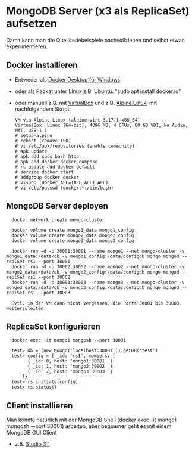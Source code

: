 # MongoDB Server (x3 als ReplicaSet) aufsetzen

Damit kann man die Quellcodebeispiele nachvollziehen und selbst etwas experimentieren.

## Docker installieren
- Entweder als [Docker Desktop für Windows](https://www.docker.com/products/docker-desktop/)
- oder als Packat unter Linux z.B. Ubuntu: "sudo apt install docker.io"
- oder manuell z.B. mit [VirtualBox](https://www.virtualbox.org/) und z.B. [Alpine Linux](https://www.alpinelinux.org/downloads/), mit nachfolgendem Skript:

      VM via Alpine Linux (alpine-virt-3.17.1-x86_64)
      VirtualBox: Linux (64-bit), 4096 MB, 4 CPUs, 80 GB VDI, No Audio, NAT, USB-1.1
      # setup-alpine
      # reboot (remove ISO)
      # vi /etc/apk/repositories (enable community)
      # apk update
      # apk add sudo bash htop
      # apk add docker docker-compose
      # rc-update add docker default
      # service docker start
      # addgroup docker docker
      # visudo (docker ALL=(ALL:ALL) ALL)
      # vi /etc/passwd (docker:*:/bin/bash)


## MongoDB Server deployen

      docker network create mongo-cluster
      
      docker volume create mongo1_data mongo1_config
      docker volume create mongo2_data mongo2_config
      docker volume create mongo3_data mongo3_config
      
      docker run -d -p 30001:30001 --name mongo1 --net mongo-cluster -v mongo1_data:/data/db -v mongo1_config:/data/configdb mongo mongod --replSet rs1 --port 30001
      docker run -d -p 30002:30002 --name mongo2 --net mongo-cluster -v mongo2_data:/data/db -v mongo2_config:/data/configdb mongo mongod --replSet rs1 --port 30002
      docker run -d -p 30003:30003 --name mongo3 --net mongo-cluster -v mongo3_data:/data/db -v mongo3_config:/data/configdb mongo mongod --replSet rs1 --port 30003
      
      Evtl. in der VM dann nicht vergessen, die Ports 30001 bis 30003 weiterzuleiten.


## ReplicaSet konfigurieren

      docker exec -it mongo1 mongosh --port 30001

      test> db = (new Mongo('localhost:30001')).getDB('test')
      test> config = { _id: 'rs1', members: [
            { _id: 0, host: 'mongo1:30001' },
            { _id: 1, host: 'mongo2:30002' },
            { _id: 2, host: 'mongo3:30003' }
          ]}
      test> rs.initiate(config)
      test> rs.status()

## Client installieren

Man könnte natürlich mit der MongoDB Shell (docker exec -it mongo1 mongosh --port 30001) arbeiten, aber bequemer geht es mit einem MongoDB GUI Client

- z.B. [Studio 3T](https://studio3t.com/)
